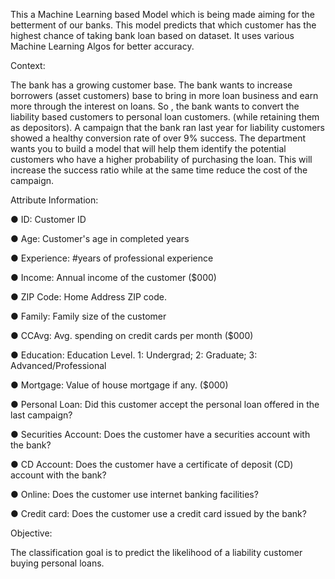 This a Machine Learning based Model which is being made aiming for the betterment of our banks.
This model predicts that which customer has the highest chance of taking bank loan based on dataset.
It uses various Machine Learning Algos for better accuracy.

Context:

The bank has a growing customer base. The bank wants to increase borrowers (asset
customers) base to bring in more loan business and earn more through the interest on
loans. So , the bank wants to convert the liability based customers to personal loan
customers. (while retaining them as depositors). A campaign that the bank ran last year
for liability customers showed a healthy conversion rate of over 9% success. The
department wants you to build a model that will help them identify the potential
customers who have a higher probability of purchasing the loan. This will increase the
success ratio while at the same time reduce the cost of the campaign.


Attribute Information:

● ID: Customer ID

● Age: Customer's age in completed years

● Experience: #years of professional experience

● Income: Annual income of the customer ($000)

● ZIP Code: Home Address ZIP code.

● Family: Family size of the customer

● CCAvg: Avg. spending on credit cards per month ($000)

● Education: Education Level. 1: Undergrad; 2: Graduate; 3:
Advanced/Professional

● Mortgage: Value of house mortgage if any. ($000)

● Personal Loan: Did this customer accept the personal loan offered in the last
campaign?

● Securities Account: Does the customer have a securities account with the bank?

● CD Account: Does the customer have a certificate of deposit (CD) account with
the bank?

● Online: Does the customer use internet banking facilities?

● Credit card: Does the customer use a credit card issued by the bank?



Objective:

The classification goal is to predict the likelihood of a liability customer buying personal
loans.
